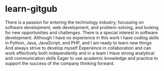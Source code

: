 # learn-gitgub

There is a passion for entering the technology industry, focussing on software development, web development, and problem-solving, and looking for new opportunities and challenges. There is a special interest in software development. Although I have no experience in this work I have coding skills in Python, Java, JavaScript, and PHP, and I am ready to learn new things And always strive to develop myself Experience in collaboration and can work effectively both independently and in a team I Have strong analytical and communication skills Eager to use academic knowledge and practice to support the success of the company thinking forward.
